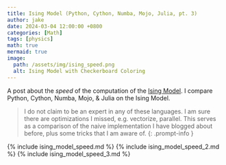 ```yaml
---
title: Ising Model (Python, Cython, Numba, Mojo, Julia, pt. 3)
author: jake
date: 2024-03-04 12:00:00 +0800
categories: [Math]
tags: [physics]
math: true
mermaid: true
image:
  path: /assets/img/ising_speed.png
  alt: Ising Model with Checkerboard Coloring
---
```

A post about the *speed* of the computation of the [Ising Model](https://en.wikipedia.org/wiki/Ising_model). I compare Python, Cython, Numba, Mojo, & Julia on the Ising Model.
> I do not claim to be an expert in any of these languages. I am sure there are optimizations I missed, e.g. vectorize, parallel. This serves as a comparison of the naive implementation I have blogged about before, plus some tricks that I am aware of.
{: .prompt-info }

<!-- jupyter nbconvert --NbConvertApp.output_files_dir="../assets/img/ising_model_out" --to markdown _includes/ising_model.ipynb -->
{% include ising_model_speed.md %}
{% include ising_model_speed_2.md %}
{% include ising_model_speed_3.md %}
